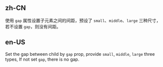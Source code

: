 ## zh-CN

使用 `gap` 属性设置子元素之间的间距，预设了 `small`、`middle`、`large` 三种尺寸，若不设置 `gap`，则没有间距。

## en-US

Set the gap between child by `gap` prop, provide `small`, `middle`, `large` three types, If not set `gap`, there is no gap.
